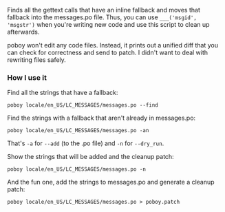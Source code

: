 Finds all the gettext calls that have an inline fallback and moves that fallback
into the messages.po file.  Thus, you can use `___('msgid', 'msgstr')` when you're
writing new code and use this script to clean up afterwards.

poboy won't edit any code files.  Instead, it prints out a unified diff that you
can check for correctness and send to patch.  I didn't want to deal with
rewriting files safely.

### How I use it

Find all the strings that have a fallback:

    poboy locale/en_US/LC_MESSAGES/messages.po --find

Find the strings with a fallback that aren't already in messages.po:

    poboy locale/en_US/LC_MESSAGES/messages.po -an

That's `-a` for `--add` (to the .po file) and `-n` for `--dry_run`.

Show the strings that will be added and the cleanup patch:

    poboy locale/en_US/LC_MESSAGES/messages.po -n

And the fun one, add the strings to messages.po and generate a cleanup patch:

    poboy locale/en_US/LC_MESSAGES/messages.po > poboy.patch
